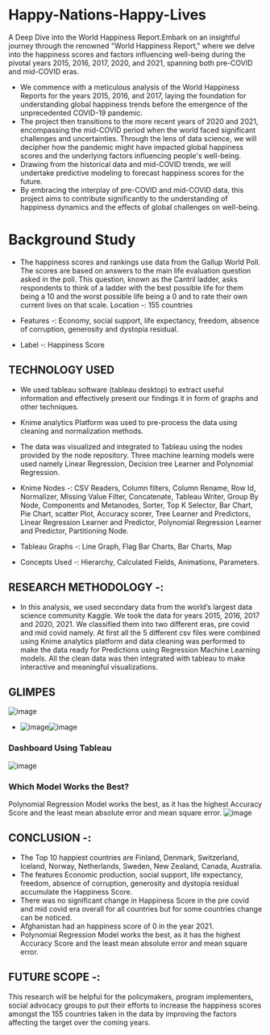 # Happy-Nations-Happy-Lives
A Deep Dive into the World Happiness Report.Embark on an insightful journey through the renowned "World Happiness Report," where we delve into the happiness scores and factors influencing well-being during the pivotal years 2015, 2016, 2017, 2020, and 2021, spanning both pre-COVID and mid-COVID eras.

- We commence with a meticulous analysis of the World Happiness Reports for the years 2015, 2016, and 2017, laying the foundation for understanding global happiness trends before the emergence of the unprecedented COVID-19 pandemic.
- The project then transitions to the more recent years of 2020 and 2021, encompassing the mid-COVID period when the world faced significant challenges and uncertainties. Through the lens of data science, we will decipher how the pandemic might have impacted global happiness scores and the underlying factors influencing people's well-being.
- Drawing from the historical data and mid-COVID trends, we will undertake predictive modeling to forecast happiness scores for the future.
- By embracing the interplay of pre-COVID and mid-COVID data, this project aims to contribute significantly to the understanding of happiness dynamics and the effects of global challenges on well-being.

# Background Study
- The happiness scores and rankings use data from the Gallup World Poll. The scores are based on answers to the main life evaluation question asked in the poll. This question, known as the Cantril ladder, asks respondents to think of a ladder with the best possible life for them being a 10 and the worst possible life being a 0 and to rate their own current lives on that scale.
 Location -: 155 countries

- Features -:
Economy, social support, life expectancy, freedom, absence of corruption, generosity and dystopia residual.
- Label -:
Happiness Score

## TECHNOLOGY USED 

-	We used tableau software (tableau desktop) to extract useful information and effectively present our findings it in form of graphs and other techniques.

-	Knime analytics Platform was used to pre-process the data using cleaning and normalization methods. 

-	The data was visualized and integrated to Tableau using the nodes provided by the node repository. Three machine learning models were used namely Linear Regression, Decision tree Learner and Polynomial Regression.

-	Knime Nodes -: CSV Readers, Column filters, Column Rename, Row Id, Normalizer, Missing Value Filter, Concatenate, Tableau Writer, Group By Node, Components and Metanodes, Sorter, Top K Selector, Bar Chart, Pie Chart, scatter Plot, Accuracy scorer, Tree Learner and Predictors, Linear Regression Learner and Predictor, Polynomial Regression Learner and Predictor, Partitioning Node. 

-	Tableau Graphs -: Line Graph, Flag Bar Charts, Bar Charts, Map
-	Concepts Used -: Hierarchy, Calculated Fields, Animations, Parameters.

## RESEARCH METHODOLOGY -:
- In this analysis, we used secondary data from the world’s largest data science community Kaggle. We took the data for years 2015, 2016, 2017 and 2020, 2021. We classified them into two different eras, pre covid and mid covid namely. At first all the 5 different csv files were combined using Knime analytics platform and data cleaning was performed to make the data ready for Predictions using Regression Machine Learning models. All the clean data was then integrated with tableau to make interactive and meaningful visualizations.

## GLIMPES
![image](https://github.com/MUSKAN1903/Happy-Nations-Happy-Lives/assets/70433658/191a1336-b214-458e-a918-9df562103a62) 
- ![image](https://github.com/MUSKAN1903/Happy-Nations-Happy-Lives/assets/70433658/3c6de490-ad8f-41ad-a13f-a9ca1dae256f)![image](https://github.com/MUSKAN1903/Happy-Nations-Happy-Lives/assets/70433658/9fbb3e1a-1685-4f66-8500-d2ee37760454)


### Dashboard Using Tableau
![image](https://github.com/MUSKAN1903/Happy-Nations-Happy-Lives/assets/70433658/e4a08011-4b27-44df-993f-fdbd38b04583)
### Which Model Works the Best?
Polynomial Regression Model works the best, as it has the highest Accuracy Score and the least  mean absolute error and mean square error.
![image](https://github.com/MUSKAN1903/Happy-Nations-Happy-Lives/assets/70433658/f4f1a4ea-4fb3-48cf-950c-07fde2b53726)

## CONCLUSION -:
-	The Top 10 happiest countries are Finland, Denmark, Switzerland, Iceland, Norway, Netherlands, Sweden, New Zealand, Canada, Australia.
-	The features Economic production, social support, life expectancy, freedom, absence of corruption, generosity and dystopia residual accumulate the Happiness Score.
-	There was no significant change in Happiness Score in the pre covid and mid covid era overall for all countries but for some countries change can be noticed.
-	Afghanistan had an happiness score of 0 in the year 2021.
-	Polynomial Regression Model works the best, as it has the highest Accuracy Score and the least mean absolute error and mean square error.

## FUTURE SCOPE -:
This research will be helpful for the policymakers, program implementers, social advocacy groups to put their efforts to increase the happiness scores amongst the 155 countries taken in the data by improving the factors affecting the target over the coming years. 








